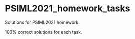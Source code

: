 # PSIML2021_homework_tasks
Solutions for PSIML2021 homework.

100% correct solutions for each task.

